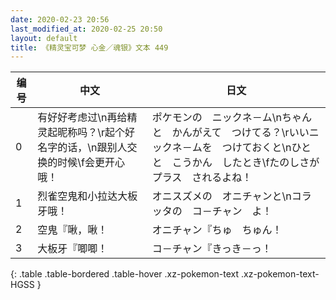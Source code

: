 ```yaml
---
date: 2020-02-23 20:56
last_modified_at: 2020-02-25 20:50
layout: default
title: 《精灵宝可梦 心金／魂银》文本 449
---
```

| 编号 | 中文 | 日文 |
| ---- | ---- | ---- |
| 0 | 有好好考虑过\n再给精灵起昵称吗？\r起个好名字的话，\n跟别人交换的时候\f会更开心哦！ | ポケモンの　ニックネ－ム\nちゃんと　かんがえて　つけてる？\rいいニックネ－ムを　つけておくと\nひとと　こうかん　したとき\fたのしさが　プラス　されるよね！ |
| 1 | 烈雀空鬼和小拉达大板牙哦！ | オニスズメの　オニチャンと\nコラッタの　コ－チャン　よ！ |
| 2 | 空鬼『啾，啾！ | オニチャン『ちゅ　ちゅん！ |
| 3 | 大板牙『唧唧！ | コ－チャン『きっき－っ！ |
{: .table .table-bordered .table-hover .xz-pokemon-text .xz-pokemon-text-HGSS }